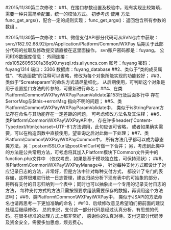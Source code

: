 ﻿#2015/11/30第二次修改：
##1、在接口参数设置及校验中，现有实现比较繁琐，需要一种只需简单配置，统一的校验方式。
    初步考虑 使用 方法func_get_args()，配合一定的规则实现； 
    func_get_args()：返回包含所有参数的数组 。

#2015/11/30第一次修改：
##1、微信支付API部分代码可从SVN仓库中获取：
    svn://182.92.68.92/pro/Application/Platform/Common/WXPay
    后期关于此部分代码的拉取及修改提交请直接在这里面操作。
    svn账户密码都是：fuyang。
    公司RDS数据库信息：
    外网连接：rds10526056301a36q90.mysql.rds.aliyuncs.com
    账号：fuyang
    密码：fuyang1314
    端口：3306
    数据库：fuyang_database
##2、类似于“类的成员属性”、“构造函数”的注释可以省略，修改为每个对象所能实现的功能较好；
##3、类似于“$createparam”的命名方式请尽量细化，
    从后期使用，可判断这个对象是用于设置接口方法的传参的，可重新进行命名；
##4、在类Platform\Common\WXPay\WXPayParamValidate第153行及后面多行中
    存在$errorMsg与$this->errorMsg 指向不明的问题；
##5、类Platform\Common\WXPay\WXPayParamValidate中，
    类似于isStringParam方法存在命名与其功能存在一定差距的问题，
    可考虑修改方法名及其注释；
##6、类Platform\Common\WXPay\WXPayAPI中，
    存在许多header('Content-Type:text/html;charset=UTF-8')方法调用，此句应该可省略，
    或者如果确实需要，可以在构造函数中直接使用，望查询之后对此做一下处理；
##7、类Platform\Common\WXPay\WXPayCommon中，
    所有方法几乎都可以成为静态类方法，另：postxmlSSLCurl及postXmlCurl可做一下合并；
    另，考虑到此类中的方法是公共常用方法，可考虑将其加入Platform模块下Common文件夹中的function.php文件中
    （仅仅考虑，如果是基于模块独立性，可保持现状）；
##8、类Platform\Common\WXPay\WXPayManage中，
    针对每种支付方式都设计了对应记录日志的方法，非常好，但是方法中针对每种支付方式，
    都设计了专门的表存储，这样很难进行统一日志管理，建议归纳分析下现有表中的可抽象的部分，
    将所有支付的日志归纳到一个表中；同时也可以抽象出一个专用的记录支付日志的方法，
    每种支付方式的方法只需按照要求组装需要保存的数据，再调用这个方法即可；
##9、类Platform\Common\WXPay\WXPay中，
    类似于JSAPI的方法命名也请再思考一下更加准确的命名；
##10、后续修改意见希望咱们把前面的建议处理后继续修改。
    总的来说，支付这一部分代码是经过认真分析，有思想的代码，在很多标准的处理方式上都非常好，
    感谢你的认真对待。支付这部分代码涉及资金安全，需要多加思虑，烦劳费心。


